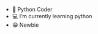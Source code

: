 - 🙋 Python Coder
- 💻 I’m currently learning python
- 😁 Newbie

<!---
IZkitty/IZkitty is a ✨ special ✨ repository because its `README.md` (this file) appears on your GitHub profile.
You can click the Preview link to take a look at your changes.
--->
